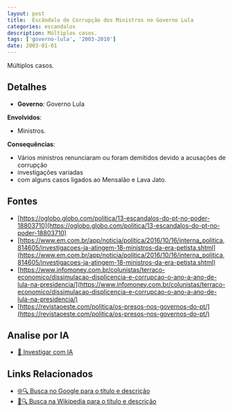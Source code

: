 ```yaml
---
layout: post
title:  Escândalo de Corrupção dos Ministros no Governo Lula
categories: escandalos
description: Múltiplos casos.
tags: ['governo-lula', '2003-2010']
date: 2003-01-01
---
```


Múltiplos casos.

## Detalhes
- **Governo**: Governo Lula

**Envolvidos**:
- Ministros.


**Consequências**:
- Vários ministros renunciaram ou foram demitidos devido a acusações de corrupção
- investigações variadas
- com alguns casos ligados ao Mensalão e Lava Jato.


## Fontes
- [https://oglobo.globo.com/politica/13-escandalos-do-pt-no-poder-18803710](https://oglobo.globo.com/politica/13-escandalos-do-pt-no-poder-18803710)
- [https://www.em.com.br/app/noticia/politica/2016/10/16/interna_politica,814605/investigacoes-ja-atingem-18-ministros-da-era-petista.shtml](https://www.em.com.br/app/noticia/politica/2016/10/16/interna_politica,814605/investigacoes-ja-atingem-18-ministros-da-era-petista.shtml)
- [https://www.infomoney.com.br/colunistas/terraco-economico/dissimulacao-displicencia-e-corrupcao-o-ano-a-ano-de-lula-na-presidencia/](https://www.infomoney.com.br/colunistas/terraco-economico/dissimulacao-displicencia-e-corrupcao-o-ano-a-ano-de-lula-na-presidencia/)
- [https://revistaoeste.com/politica/os-presos-nos-governos-do-pt/](https://revistaoeste.com/politica/os-presos-nos-governos-do-pt/)


## Analise por IA
- [🤖 Investigar com IA](https://www.perplexity.ai/search?q=Esc%C3%A2ndalo%20de%20Corrup%C3%A7%C3%A3o%20dos%20Ministros%20no%20Governo%20Lula%20M%C3%BAltiplos%20casos.%20Governo%20Lula)

## Links Relacionados
- [🌐🔍 Busca no Google para o título e descrição](https://www.google.com/search?q=Esc%C3%A2ndalo%20de%20Corrup%C3%A7%C3%A3o%20dos%20Ministros%20no%20Governo%20Lula%20M%C3%BAltiplos%20casos.%20Governo%20Lula)
- [📖🔍 Busca na Wikipedia para o título e descrição](https://pt.wikipedia.org/w/index.php?search=Esc%C3%A2ndalo%20de%20Corrup%C3%A7%C3%A3o%20dos%20Ministros%20no%20Governo%20Lula%20M%C3%BAltiplos%20casos.%20Governo%20Lula)


